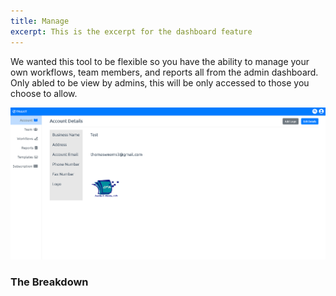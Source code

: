 ```yaml
---
title: Manage
excerpt: This is the excerpt for the dashboard feature
---
```


We wanted this tool to be flexible so you have the ability to manage your own workflows, team members, and reports all from the admin dashboard. Only abled to be view by admins, this will be only accessed to those you choose to allow.

![alt text](../static/img/manage-feature.png)

### The Breakdown